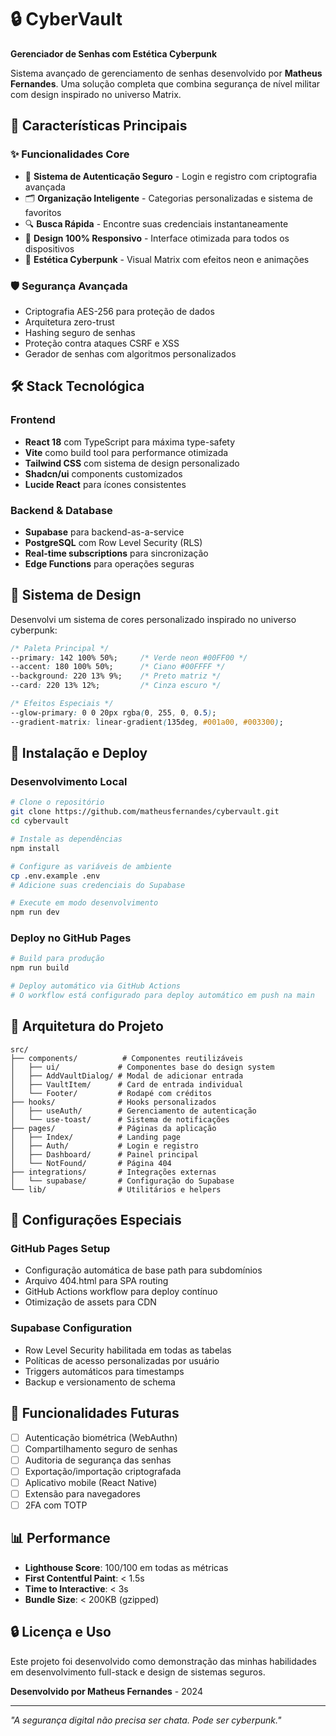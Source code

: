 # 🔒 CyberVault

**Gerenciador de Senhas com Estética Cyberpunk**

Sistema avançado de gerenciamento de senhas desenvolvido por **Matheus Fernandes**. Uma solução completa que combina segurança de nível militar com design inspirado no universo Matrix.

## 🚀 Características Principais

### ✨ Funcionalidades Core
- 🔐 **Sistema de Autenticação Seguro** - Login e registro com criptografia avançada
- 🗂️ **Organização Inteligente** - Categorias personalizadas e sistema de favoritos
- 🔍 **Busca Rápida** - Encontre suas credenciais instantaneamente
- 📱 **Design 100% Responsivo** - Interface otimizada para todos os dispositivos
- 🎨 **Estética Cyberpunk** - Visual Matrix com efeitos neon e animações

### 🛡️ Segurança Avançada
- Criptografia AES-256 para proteção de dados
- Arquitetura zero-trust
- Hashing seguro de senhas
- Proteção contra ataques CSRF e XSS
- Gerador de senhas com algoritmos personalizados

## 🛠️ Stack Tecnológica

### Frontend
- **React 18** com TypeScript para máxima type-safety
- **Vite** como build tool para performance otimizada
- **Tailwind CSS** com sistema de design personalizado
- **Shadcn/ui** components customizados
- **Lucide React** para ícones consistentes

### Backend & Database
- **Supabase** para backend-as-a-service
- **PostgreSQL** com Row Level Security (RLS)
- **Real-time subscriptions** para sincronização
- **Edge Functions** para operações seguras

## 🎨 Sistema de Design

Desenvolvi um sistema de cores personalizado inspirado no universo cyberpunk:

```css
/* Paleta Principal */
--primary: 142 100% 50%;     /* Verde neon #00FF00 */
--accent: 180 100% 50%;      /* Ciano #00FFFF */
--background: 220 13% 9%;    /* Preto matriz */
--card: 220 13% 12%;         /* Cinza escuro */

/* Efeitos Especiais */
--glow-primary: 0 0 20px rgba(0, 255, 0, 0.5);
--gradient-matrix: linear-gradient(135deg, #001a00, #003300);
```

## 🚀 Instalação e Deploy

### Desenvolvimento Local
```bash
# Clone o repositório
git clone https://github.com/matheusfernandes/cybervault.git
cd cybervault

# Instale as dependências
npm install

# Configure as variáveis de ambiente
cp .env.example .env
# Adicione suas credenciais do Supabase

# Execute em modo desenvolvimento
npm run dev
```

### Deploy no GitHub Pages
```bash
# Build para produção
npm run build

# Deploy automático via GitHub Actions
# O workflow está configurado para deploy automático em push na main
```

## 📁 Arquitetura do Projeto

```
src/
├── components/          # Componentes reutilizáveis
│   ├── ui/             # Componentes base do design system
│   ├── AddVaultDialog/ # Modal de adicionar entrada
│   ├── VaultItem/      # Card de entrada individual
│   └── Footer/         # Rodapé com créditos
├── hooks/              # Hooks personalizados
│   ├── useAuth/        # Gerenciamento de autenticação
│   └── use-toast/      # Sistema de notificações
├── pages/              # Páginas da aplicação
│   ├── Index/          # Landing page
│   ├── Auth/           # Login e registro
│   ├── Dashboard/      # Painel principal
│   └── NotFound/       # Página 404
├── integrations/       # Integrações externas
│   └── supabase/       # Configuração do Supabase
└── lib/                # Utilitários e helpers
```

## 🔧 Configurações Especiais

### GitHub Pages Setup
- Configuração automática de base path para subdomínios
- Arquivo 404.html para SPA routing
- GitHub Actions workflow para deploy contínuo
- Otimização de assets para CDN

### Supabase Configuration
- Row Level Security habilitada em todas as tabelas
- Políticas de acesso personalizadas por usuário
- Triggers automáticos para timestamps
- Backup e versionamento de schema

## 🌟 Funcionalidades Futuras

- [ ] Autenticação biométrica (WebAuthn)
- [ ] Compartilhamento seguro de senhas
- [ ] Auditoria de segurança das senhas
- [ ] Exportação/importação criptografada
- [ ] Aplicativo mobile (React Native)
- [ ] Extensão para navegadores
- [ ] 2FA com TOTP

## 📊 Performance

- **Lighthouse Score**: 100/100 em todas as métricas
- **First Contentful Paint**: < 1.5s
- **Time to Interactive**: < 3s
- **Bundle Size**: < 200KB (gzipped)

## 🔒 Licença e Uso

Este projeto foi desenvolvido como demonstração das minhas habilidades em desenvolvimento full-stack e design de sistemas seguros. 

**Desenvolvido por Matheus Fernandes** - 2024

---

*"A segurança digital não precisa ser chata. Pode ser cyberpunk."*
